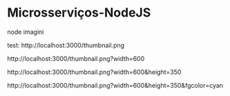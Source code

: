 # Microsserviços-NodeJS

node imagini

test: 
http://localhost:3000/thumbnail.png

http://localhost:3000/thumbnail.png?width=600

http://localhost:3000/thumbnail.png?width=600&height=350

http://localhost:3000/thumbnail.png?width=600&height=350&fgcolor=cyan
